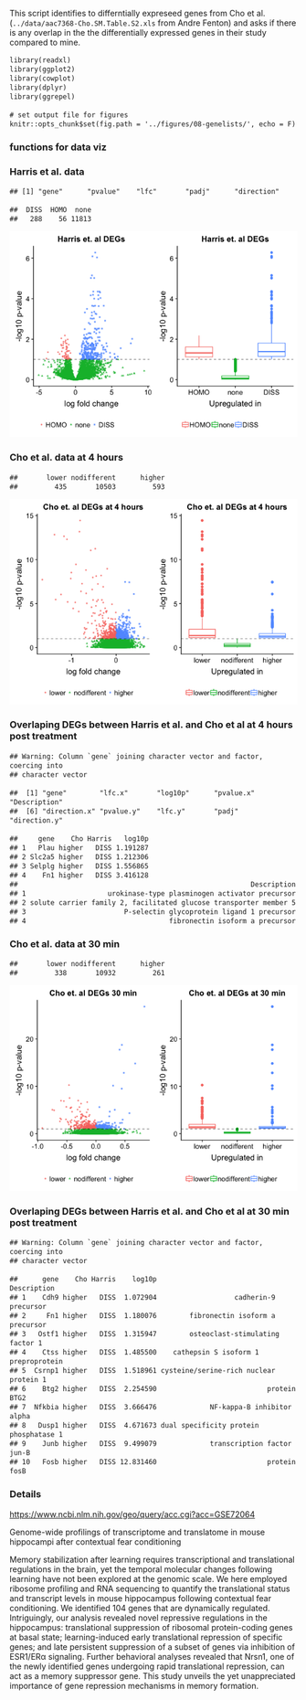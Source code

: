 This script identifies to differntially expreseed genes from Cho et al.
(`../data/aac7368-Cho.SM.Table.S2.xls` from Andre Fenton) and asks if
there is any overlap in the the differentially expressed genes in their
study compared to mine.

    library(readxl)
    library(ggplot2)
    library(cowplot)
    library(dplyr)
    library(ggrepel)

    # set output file for figures 
    knitr::opts_chunk$set(fig.path = '../figures/08-genelists/', echo = F)

### functions for data viz

### Harris et al. data

    ## [1] "gene"      "pvalue"    "lfc"       "padj"      "direction"

    ##  DISS  HOMO  none 
    ##   288    56 11813

![](../figures/08-genelists/dissociation-1.png)

### Cho et al. data at 4 hours

    ##       lower nodifferent      higher 
    ##         435       10503         593

![](../figures/08-genelists/fourhours-1.png)

### Overlaping DEGs between Harris et al. and Cho et al at 4 hours post treatment

    ## Warning: Column `gene` joining character vector and factor, coercing into
    ## character vector

    ##  [1] "gene"        "lfc.x"       "log10p"      "pvalue.x"    "Description"
    ##  [6] "direction.x" "pvalue.y"    "lfc.y"       "padj"        "direction.y"

    ##     gene    Cho Harris   log10p
    ## 1   Plau higher   DISS 1.191287
    ## 2 Slc2a5 higher   DISS 1.212306
    ## 3 Selplg higher   DISS 1.556865
    ## 4    Fn1 higher   DISS 3.416128
    ##                                                         Description
    ## 1                    urokinase-type plasminogen activator precursor
    ## 2 solute carrier family 2, facilitated glucose transporter member 5
    ## 3                        P-selectin glycoprotein ligand 1 precursor
    ## 4                                   fibronectin isoform a precursor

### Cho et al. data at 30 min

    ##       lower nodifferent      higher 
    ##         338       10932         261

![](../figures/08-genelists/thirtymin-1.png)

### Overlaping DEGs between Harris et al. and Cho et al at 30 min post treatment

    ## Warning: Column `gene` joining character vector and factor, coercing into
    ## character vector

    ##      gene    Cho Harris    log10p                            Description
    ## 1    Cdh9 higher   DISS  1.072904                   cadherin-9 precursor
    ## 2     Fn1 higher   DISS  1.180076        fibronectin isoform a precursor
    ## 3   Ostf1 higher   DISS  1.315947        osteoclast-stimulating factor 1
    ## 4    Ctss higher   DISS  1.485500    cathepsin S isoform 1 preproprotein
    ## 5  Csrnp1 higher   DISS  1.518961 cysteine/serine-rich nuclear protein 1
    ## 6    Btg2 higher   DISS  2.254590                           protein BTG2
    ## 7  Nfkbia higher   DISS  3.666476             NF-kappa-B inhibitor alpha
    ## 8   Dusp1 higher   DISS  4.671673 dual specificity protein phosphatase 1
    ## 9    Junb higher   DISS  9.499079             transcription factor jun-B
    ## 10   Fosb higher   DISS 12.831460                           protein fosB

### Details

<https://www.ncbi.nlm.nih.gov/geo/query/acc.cgi?acc=GSE72064>

Genome-wide profilings of transcriptome and translatome in mouse
hippocampi after contextual fear conditioning

Memory stabilization after learning requires transcriptional and
translational regulations in the brain, yet the temporal molecular
changes following learning have not been explored at the genomic scale.
We here employed ribosome profiling and RNA sequencing to quantify the
translational status and transcript levels in mouse hippocampus
following contextual fear conditioning. We identified 104 genes that are
dynamically regulated. Intriguingly, our analysis revealed novel
repressive regulations in the hippocampus: translational suppression of
ribosomal protein-coding genes at basal state; learning-induced early
translational repression of specific genes; and late persistent
suppression of a subset of genes via inhibition of ESR1/ERα signaling.
Further behavioral analyses revealed that Nrsn1, one of the newly
identified genes undergoing rapid translational repression, can act as a
memory suppressor gene. This study unveils the yet unappreciated
importance of gene repression mechanisms in memory formation.
